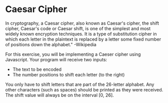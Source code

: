 # Caesar Cipher

In cryptography, a Caesar cipher, also known as Caesar's cipher, the shift cipher, Caesar's code or Caesar shift, is one of the simplest and most widely known encryption techniques. It is a type of substitution cipher in which each letter in the plaintext is replaced by a letter some fixed number of positions down the alphabet." -Wikipedia

For this exercise, you will be implementing a Caeser cipher using Javascript. Your program will receive two inputs:

* The text to be encoded
* The number positions to shift each letter (to the right)

You only have to shift letters that are part of the 26-letter alphabet. Any other characters (such as spaces) should be printed as they were received. The shift value will always be on the interval [0, 26].


